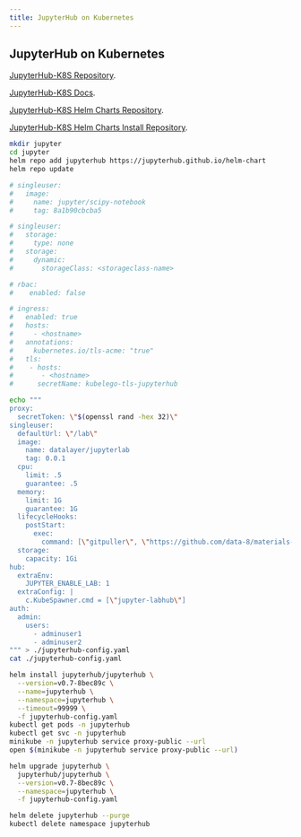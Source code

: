 ```yaml
---
title: JupyterHub on Kubernetes
---
```


## JupyterHub on Kubernetes

[JupyterHub-K8S Repository](https://github.com/jupyterhub/zero-to-jupyterhub-k8s).

[JupyterHub-K8S Docs](https://zero-to-jupyterhub.readthedocs.io).

[JupyterHub-K8S Helm Charts Repository](https://github.com/jupyterhub/helm-chart).

[JupyterHub-K8S Helm Charts Install Repository](https://jupyterhub.github.io/helm-chart).

```bash
mkdir jupyter
cd jupyter
helm repo add jupyterhub https://jupyterhub.github.io/helm-chart
helm repo update
```

```bash
# singleuser:
#   image:
#     name: jupyter/scipy-notebook
#     tag: 8a1b90cbcba5

# singleuser:
#   storage:
#     type: none
#   storage:
#     dynamic:
#       storageClass: <storageclass-name>

# rbac:
#    enabled: false

# ingress:
#   enabled: true
#   hosts:
#     - <hostname>
#   annotations:
#     kubernetes.io/tls-acme: "true"
#   tls:
#    - hosts:
#       - <hostname>
#      secretName: kubelego-tls-jupyterhub

echo """
proxy:
  secretToken: \"$(openssl rand -hex 32)\"
singleuser:
  defaultUrl: \"/lab\"
  image:
    name: datalayer/jupyterlab
    tag: 0.0.1
  cpu:
    limit: .5
    guarantee: .5
  memory:
    limit: 1G
    guarantee: 1G
  lifecycleHooks:
    postStart:
      exec:
        command: [\"gitpuller\", \"https://github.com/data-8/materials-fa17\", \"master\", \"materials-fa\"]
  storage:
    capacity: 1Gi
hub:
  extraEnv:
    JUPYTER_ENABLE_LAB: 1
  extraConfig: |
    c.KubeSpawner.cmd = [\"jupyter-labhub\"]
auth:
  admin:
    users:
      - adminuser1
      - adminuser2
""" > ./jupyterhub-config.yaml
cat ./jupyterhub-config.yaml
```

```bash
helm install jupyterhub/jupyterhub \
  --version=v0.7-8bec89c \
  --name=jupyterhub \
  --namespace=jupyterhub \
  --timeout=99999 \
  -f jupyterhub-config.yaml
kubectl get pods -n jupyterhub
kubectl get svc -n jupyterhub
minikube -n jupyterhub service proxy-public --url
open $(minikube -n jupyterhub service proxy-public --url)
```

```bash
helm upgrade jupyterhub \
  jupyterhub/jupyterhub \
  --version=v0.7-8bec89c \
  --namespace=jupyterhub \
  -f jupyterhub-config.yaml
```

```bash
helm delete jupyterhub --purge
kubectl delete namespace jupyterhub
```
